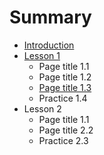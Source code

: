 # Summary

* [Introduction](README.md)
* [Lesson 1](lesson1.md)
  * Page title 1.1
  * Page title 1.2
  * [Page title 1.3](lesson1/lesson-13.md)
  * Practice 1.4
* Lesson 2
  * Page title 1.1
  * Page title 2.2
  * Practice 2.3


